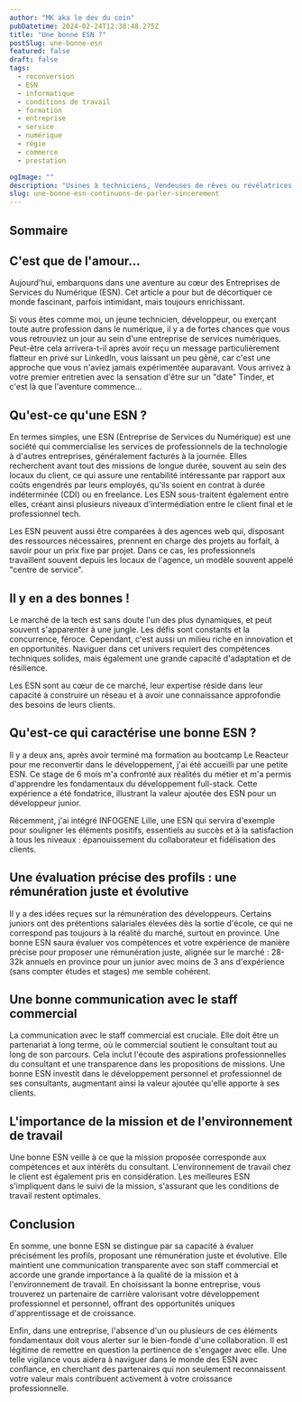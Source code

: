 ```yaml
---
author: "MK aka le dev du coin"
pubDatetime: 2024-02-24T12:38:48.275Z
title: "Une bonne ESN ?"
postSlug: une-bonne-esn
featured: false
draft: false
tags:
  - reconversion
  - ESN
  - informatique
  - conditions de travail
  - formation
  - entreprise
  - service
  - numérique
  - régie
  - commerce
  - prestation

ogImage: ""
description: "Usines à techniciens, Vendeuses de rêves ou révélatrices de talents ? Les ESN font souvent l'objet de critiques, parlons en au travers de mon expérience"
slug: une-bonne-esn-continuons-de-parler-sincerement
---
```


## Sommaire

## C'est que de l'amour...

Aujourd'hui, embarquons dans une aventure au cœur des Entreprises de Services du Numérique (ESN). Cet article a pour but de décortiquer ce monde fascinant, parfois intimidant, mais toujours enrichissant.

Si vous êtes comme moi, un jeune technicien, développeur, ou exerçant toute autre profession dans le numérique, il y a de fortes chances que vous vous retrouviez un jour au sein d'une entreprise de services numériques. Peut-être cela arrivera-t-il après avoir reçu un message particulièrement flatteur en privé sur LinkedIn, vous laissant un peu gêné, car c'est une approche que vous n'aviez jamais expérimentée auparavant. Vous arrivez à votre premier entretien avec la sensation d'être sur un "date" Tinder, et c'est là que l'aventure commence...

## Qu'est-ce qu'une ESN ?

En termes simples, une ESN (Entreprise de Services du Numérique) est une société qui commercialise les services de professionnels de la technologie à d'autres entreprises, généralement facturés à la journée. Elles recherchent avant tout des missions de longue durée, souvent au sein des locaux du client, ce qui assure une rentabilité intéressante par rapport aux coûts engendrés par leurs employés, qu'ils soient en contrat à durée indéterminée (CDI) ou en freelance. Les ESN sous-traitent également entre elles, créant ainsi plusieurs niveaux d'intermédiation entre le client final et le professionnel tech.

Les ESN peuvent aussi être comparées à des agences web qui, disposant des ressources nécessaires, prennent en charge des projets au forfait, à savoir pour un prix fixe par projet. Dans ce cas, les professionnels travaillent souvent depuis les locaux de l'agence, un modèle souvent appelé "centre de service".

## Il y en a des bonnes !

Le marché de la tech est sans doute l'un des plus dynamiques, et peut souvent s'apparenter à une jungle. Les défis sont constants et la concurrence, féroce. Cependant, c'est aussi un milieu riche en innovation et en opportunités. Naviguer dans cet univers requiert des compétences techniques solides, mais également une grande capacité d'adaptation et de résilience.

Les ESN sont au cœur de ce marché, leur expertise réside dans leur capacité à construire un réseau et à avoir une connaissance approfondie des besoins de leurs clients.

## Qu'est-ce qui caractérise une bonne ESN ?

Il y a deux ans, après avoir terminé ma formation au bootcamp Le Reacteur pour me reconvertir dans le développement, j'ai été accueilli par une petite ESN. Ce stage de 6 mois m'a confronté aux réalités du métier et m'a permis d'apprendre les fondamentaux du développement full-stack. Cette expérience a été fondatrice, illustrant la valeur ajoutée des ESN pour un développeur junior.

Récemment, j'ai intégré INFOGENE Lille, une ESN qui servira d'exemple pour souligner les éléments positifs, essentiels au succès et à la satisfaction à tous les niveaux : épanouissement du collaborateur et fidélisation des clients.

## Une évaluation précise des profils : une rémunération juste et évolutive

Il y a des idées reçues sur la rémunération des développeurs. Certains juniors ont des prétentions salariales élevées dès la sortie d'école, ce qui ne correspond pas toujours à la réalité du marché, surtout en province. Une bonne ESN saura évaluer vos compétences et votre expérience de manière précise pour proposer une rémunération juste, alignée sur le marché : 28-32k annuels en province pour un junior avec moins de 3 ans d'expérience (sans compter études et stages) me semble cohérent.

## Une bonne communication avec le staff commercial

La communication avec le staff commercial est cruciale. Elle doit être un partenariat à long terme, où le commercial soutient le consultant tout au long de son parcours. Cela inclut l'écoute des aspirations professionnelles du consultant et une transparence dans les propositions de missions. Une bonne ESN investit dans le développement personnel et professionnel de ses consultants, augmentant ainsi la valeur ajoutée qu'elle apporte à ses clients.

## L'importance de la mission et de l'environnement de travail

Une bonne ESN veille à ce que la mission proposée corresponde aux compétences et aux intérêts du consultant. L'environnement de travail chez le client est également pris en considération. Les meilleures ESN s'impliquent dans le suivi de la mission, s'assurant que les conditions de travail restent optimales.

## Conclusion

En somme, une bonne ESN se distingue par sa capacité à évaluer précisément les profils, proposant une rémunération juste et évolutive. Elle maintient une communication transparente avec son staff commercial et accorde une grande importance à la qualité de la mission et à l'environnement de travail. En choisissant la bonne entreprise, vous trouverez un partenaire de carrière valorisant votre développement professionnel et personnel, offrant des opportunités uniques d'apprentissage et de croissance.

Enfin, dans une entreprise, l'absence d'un ou plusieurs de ces éléments fondamentaux doit vous alerter sur le bien-fondé d'une collaboration. Il est légitime de remettre en question la pertinence de s'engager avec elle. Une telle vigilance vous aidera à naviguer dans le monde des ESN avec confiance, en cherchant des partenaires qui non seulement reconnaissent votre valeur mais contribuent activement à votre croissance professionnelle.
